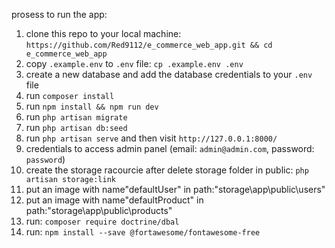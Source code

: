prosess to run the app:

1. clone this repo to your local machine: `https://github.com/Red9112/e_commerce_web_app.git && cd e_commerce_web_app`
1. copy `.example.env` to `.env` file: `cp .example.env .env`
1. create a new database and add the database credentials to your `.env` file
1. run `composer install`
1. run `npm install && npm run dev`
1. run `php artisan migrate`
1. run `php artisan db:seed`
1. run `php artisan serve` and then visit `http://127.0.0.1:8000/`
1. credentials to access admin panel (email: `admin@admin.com`, password: `password`)
1. create the storage racourcie after delete storage folder in public: `php artisan storage:link`
1. put an image with name"defaultUser" in path:"storage\app\public\users" 
1. put an image with name"defaultProduct" in path:"storage\app\public\products" 
1. run: `composer require doctrine/dbal`
1. run: `npm install --save @fortawesome/fontawesome-free`









